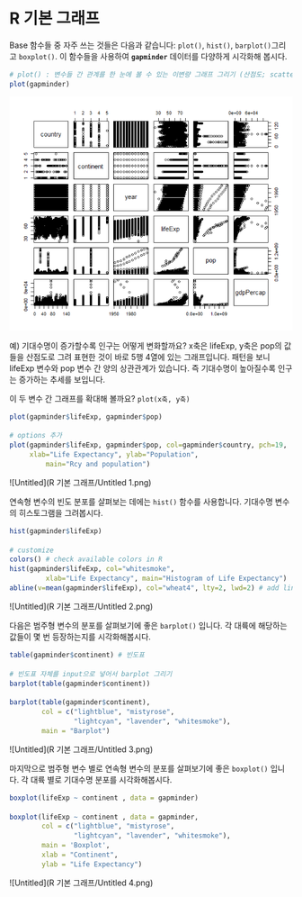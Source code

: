 # R 기본 그래프

Base 함수들 중 자주 쓰는 것들은 다음과 같습니다: `plot()`, `hist()`, `barplot()`그리고 `boxplot()`. 이 함수들을 사용하여 **`gapminder`** 데이터를 다양하게 시각화해 봅시다. 

```r
# plot() : 변수들 간 관계를 한 눈에 볼 수 있는 이변량 그래프 그리기 (산점도; scatterplot) 
plot(gapminder)
```

![Untitled](R%20기본%20그래프/Untitled.png)

예) 기대수명이 증가할수록 인구는 어떻게 변화할까요? x축은 lifeExp, y축은 pop의 값들을 산점도로 그려 표현한 것이 바로 5행 4열에 있는 그래프입니다. 패턴을 보니 lifeExp 변수와 pop 변수 간 양의 상관관계가 있습니다. 즉 기대수명이 높아질수록 인구는 증가하는 추세를 보입니다. 

이 두 변수 간 그래프를 확대해 볼까요? `plot(x축, y축)` 

```r
plot(gapminder$lifeExp, gapminder$pop) 

# options 추가 
plot(gapminder$lifeExp, gapminder$pop, col=gapminder$country, pch=19, 
     xlab="Life Expectancy", ylab="Population", 
		 main="Rcy and population")
```

![Untitled](R 기본 그래프/Untitled 1.png)

연속형 변수의 빈도 분포를 살펴보는 데에는 `hist()` 함수를 사용합니다. 기대수명 변수의 히스토그램을 그려봅시다. 

```r
hist(gapminder$lifeExp)

# customize 
colors() # check available colors in R 
hist(gapminder$lifeExp, col="whitesmoke", 
		 xlab="Life Expectancy", main="Histogram of Life Expectancy")
abline(v=mean(gapminder$lifeExp), col="wheat4", lty=2, lwd=2) # add line
```

![Untitled](R 기본 그래프/Untitled 2.png)

다음은 범주형 변수의 분포를 살펴보기에 좋은 `barplot()` 입니다. 각 대륙에 해당하는 값들이 몇 번 등장하는지를 시각화해봅시다. 

```r
table(gapminder$continent) # 빈도표 

# 빈도표 자체를 input으로 넣어서 barplot 그리기
barplot(table(gapminder$continent)) 

barplot(table(gapminder$continent), 
        col = c("lightblue", "mistyrose",
                "lightcyan", "lavender", "whitesmoke"),
        main = "Barplot")
```

![Untitled](R 기본 그래프/Untitled 3.png)

마지막으로 범주형 변수 별로 연속형 변수의 분포를 살펴보기에 좋은 `boxplot()` 입니다. 각 대륙 별로 기대수명 분포를 시각화해봅시다. 

```r
boxplot(lifeExp ~ continent , data = gapminder) 

boxplot(lifeExp ~ continent , data = gapminder,
        col = c("lightblue", "mistyrose",
                "lightcyan", "lavender", "whitesmoke"),
        main = 'Boxplot',
        xlab = "Continent", 
        ylab = "Life Expectancy")
```

![Untitled](R 기본 그래프/Untitled 4.png)
